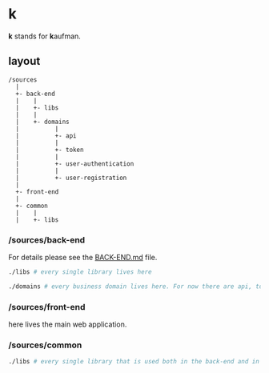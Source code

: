 # k

**k** stands for **k**aufman.

## layout

```pre
/sources
  |
  +- back-end
  |    |
  |    +- libs
  |    |
  |    +- domains
  |          |
  |          +- api
  |          |
  |          +- token
  |          |
  |          +- user-authentication
  |          |
  |          +- user-registration
  |
  +- front-end
  |
  +- common
  |    |
  |    +- libs
```

### /sources/back-end

For details please see the [BACK-END.md](sources/back-end/BACK-END.md) file.

```bash
./libs # every single library lives here
```

```bash
./domains # every business domain lives here. For now there are api, token, user-{registration, authentication}
```

### /sources/front-end

here lives the main web application.

### /sources/common

```bash
./libs # every single library that is used both in the back-end and in the front-end must live here
```
